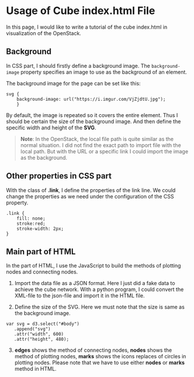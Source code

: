 # Usage of Cube index.html File

In this page, I would like to write a tutorial of the cube index.html in visualization of the OpenStack.

## Background

In CSS part, I should firstly define a background image. The ```background-image``` property specifies an image to use as the background of an element. 

The background image for the page can be set like this:

```
svg {
	background-image: url("https://i.imgur.com/VjZjdtU.jpg");
    }
```

By default, the image is repeated so it covers the entire element. Thus I should be certain the size of the background image. And then define the specific width and height of the **SVG**.

> **Note**: In the OpenStack, the local file path is quite similar as the normal situation. I did not find the exact path to import file with the local path. But with the URL or a specific link I could import the image as the background.

## Other properties in CSS part

With the class of **.link**, I define the properties of the link line. We could change the properties as we need under the configuration of the CSS property.

```
.link {
	fill: none;
	stroke:red;
 	stroke-width: 2px;
}
```
## Main part of HTML

In the part of HTML, I use the JavaScript to build the methods of plotting nodes and connecting nodes. 

1. Import the data file as a JSON format. Here I just did a fake data to achieve the cube network. With a python program, I could convert the XML-file to the json-file and import it in the HTML file.

2. Define the size of the SVG. Here we must note that the size is same as the background image.

```
var svg = d3.select("#body")
   .append("svg")
   .attr("width", 600)
   .attr("height", 480);
```

3. **edges** shows the method of connecting nodes, **nodes** shows the method of plotting nodes, **marks** shows the icons replaces of circles in plotting nodes. Please note that we have to use either **nodes** or **marks** method in HTML.







